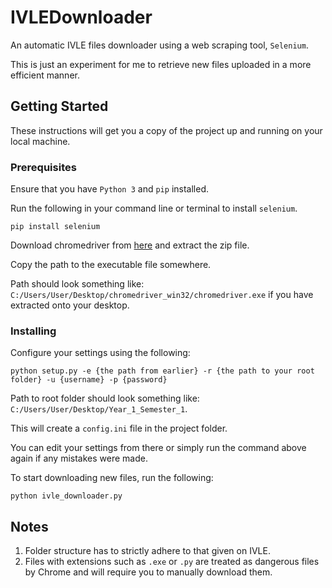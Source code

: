 # IVLEDownloader

An automatic IVLE files downloader using a web scraping tool, `Selenium`.

This is just an experiment for me to retrieve new files uploaded in a more efficient manner.

## Getting Started

These instructions will get you a copy of the project up and running on your local machine.

### Prerequisites

Ensure that you have `Python 3` and `pip` installed.

Run the following in your command line or terminal to install `selenium`.

```
pip install selenium
```

Download chromedriver from [here](https://chromedriver.storage.googleapis.com/index.html?path=2.45/) and extract the zip file. 

Copy the path to the executable file somewhere. 

Path should look something like: `C:/Users/User/Desktop/chromedriver_win32/chromedriver.exe` if you have extracted onto your desktop.

### Installing

Configure your settings using the following:

```
python setup.py -e {the path from earlier} -r {the path to your root folder} -u {username} -p {password}
```
Path to root folder should look something like: `C:/Users/User/Desktop/Year_1_Semester_1`.

This will create a `config.ini` file in the project folder. 

You can edit your settings from there or simply run the command above again if any mistakes were made.

To start downloading new files, run the following:

```
python ivle_downloader.py
```

## Notes

1. Folder structure has to strictly adhere to that given on IVLE.
2. Files with extensions such as `.exe` or `.py` are treated as dangerous files by Chrome and will require you to manually download them.
